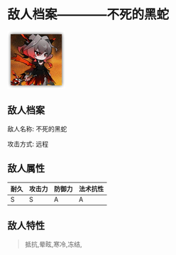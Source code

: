 # 敌人档案————不死的黑蛇

![不死的黑蛇](./eneIcons/不死的黑蛇.png)

## 敌人档案

敌人名称: 不死的黑蛇

攻击方式: 远程

## 敌人属性

| 耐久      | 攻击力  | 防御力 | 法术抗性 |
|---------|------|-----|------|
| S | S | A | A |

## 敌人特性
> 抵抗,晕眩,寒冷,冻结,

